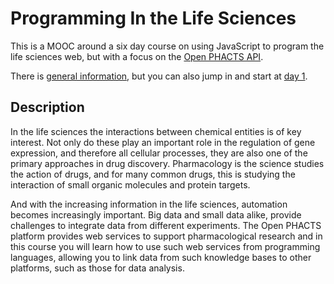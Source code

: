 # Programming In the Life Sciences

This is a MOOC around a six day course on using JavaScript to program the life sciences web, but with a focus on the [Open PHACTS API](https://dev.openphacts.org/).

There is [general information](index.md), but you can also jump in and start at [day 1](day1.md).

Description
-----------

In the life sciences the interactions between chemical entities is of key interest. Not only do these play an important role in the regulation of gene expression, and therefore all cellular processes, they are also one of the primary approaches in drug discovery. Pharmacology is the science studies the action of drugs, and for many common drugs, this is studying the interaction of small organic molecules and protein targets.

And with the increasing information in the life sciences, automation becomes increasingly important. Big data and small data alike, provide challenges to integrate data from different experiments. The Open PHACTS platform provides web services to support pharmacological research and in this course you will learn how to use such web services from programming languages, allowing you to link data from such knowledge bases to other platforms, such as those for data analysis.
